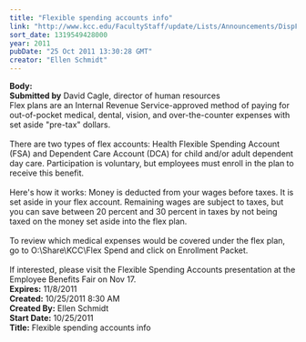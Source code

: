 ```yaml
---
title: "Flexible spending accounts info"
link: "http://www.kcc.edu/FacultyStaff/update/Lists/Announcements/DispForm.aspx?ID=493"
sort_date: 1319549428000
year: 2011
pubDate: "25 Oct 2011 13:30:28 GMT"
creator: "Ellen Schmidt"
---
```


<div><b>Body:</b> <div class=ExternalClass7E0E15A1C27540BF8125F25ECCE3F45E><div><strong>Submitted by</strong> David Cagle, director of human resources<br></div>
<div>Flex plans are an Internal Revenue Service-approved method of paying for out-of-pocket medical, dental, vision, and over-the-counter expenses with set aside &quot;pre-tax&quot; dollars. </div>
<div><br>There are two types of flex accounts: Health Flexible Spending Account (FSA) and Dependent Care Account (DCA) for child and/or adult dependent day care. Participation is voluntary, but employees must enroll in the plan to receive this benefit. </div>
<div><br>Here's how it works: Money is deducted from your wages before taxes. It is set aside in your flex account. Remaining wages are subject to taxes, but you can save between 20 percent and 30 percent in taxes by not being taxed on the money set aside into the flex plan. </div>
<div> </div>
<div>To review which medical expenses would be covered under the flex plan, go to O:\Share\KCC\Flex Spend and click on Enrollment Packet.</div>
<div><br>If interested, please visit the Flexible Spending Accounts presentation at the Employee Benefits Fair on Nov 17.  <br></div></div></div>
<div><b>Expires:</b> 11/8/2011</div>
<div><b>Created:</b> 10/25/2011 8:30 AM</div>
<div><b>Created By:</b> Ellen Schmidt</div>
<div><b>Start Date:</b> 10/25/2011</div>
<div><b>Title:</b> Flexible spending accounts info</div>
